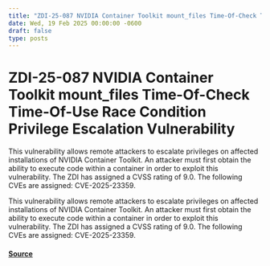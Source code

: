 ```yaml
---
title: "ZDI-25-087 NVIDIA Container Toolkit mount_files Time-Of-Check Time-Of-Use Race Condition Privilege Escalation Vulnerability"
date: Wed, 19 Feb 2025 00:00:00 -0600
draft: false
type: posts
---
```

# ZDI-25-087 NVIDIA Container Toolkit mount_files Time-Of-Check Time-Of-Use Race Condition Privilege Escalation Vulnerability





This vulnerability allows remote attackers to escalate privileges on affected installations of NVIDIA Container Toolkit. An attacker must first obtain the ability to execute code within a container in order to exploit this vulnerability. The ZDI has assigned a CVSS rating of 9.0. The following CVEs are assigned: CVE-2025-23359.

This vulnerability allows remote attackers to escalate privileges on affected installations of NVIDIA Container Toolkit. An attacker must first obtain the ability to execute code within a container in order to exploit this vulnerability. The ZDI has assigned a CVSS rating of 9.0. The following CVEs are assigned: CVE-2025-23359.

#### [Source](http://www.zerodayinitiative.com/advisories/ZDI-25-087/)

